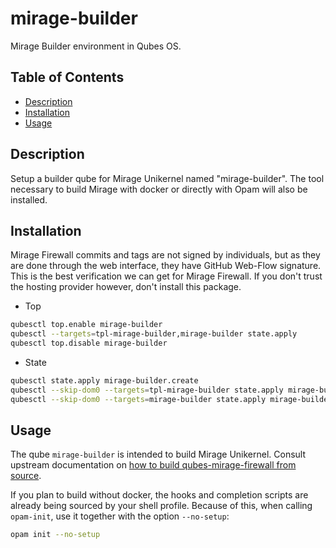 # mirage-builder

Mirage Builder environment in Qubes OS.

## Table of Contents

* [Description](#description)
* [Installation](#installation)
* [Usage](#usage)

## Description

Setup a builder qube for Mirage Unikernel named "mirage-builder". The tool
necessary to build Mirage with docker or directly with Opam will also be
installed.

## Installation

Mirage Firewall commits and tags are not signed by individuals, but as they
are done through the web interface, they have GitHub Web-Flow signature. This
is the best verification we can get for Mirage Firewall. If you don't trust
the hosting provider however, don't install this package.

- Top
```sh
qubesctl top.enable mirage-builder
qubesctl --targets=tpl-mirage-builder,mirage-builder state.apply
qubesctl top.disable mirage-builder
```

- State
<!-- pkg:begin:post-install -->
```sh
qubesctl state.apply mirage-builder.create
qubesctl --skip-dom0 --targets=tpl-mirage-builder state.apply mirage-builder.install
qubesctl --skip-dom0 --targets=mirage-builder state.apply mirage-builder.configure
```
<!-- pkg:end:post-install -->

## Usage

The qube `mirage-builder` is intended to build Mirage Unikernel. Consult
upstream documentation on [how to build qubes-mirage-firewall from
source](https://github.com/mirage/qubes-mirage-firewall#build-from-source).

If you plan to build without docker, the hooks and completion scripts are
already being sourced by your shell profile. Because of this, when calling
`opam-init`, use it together with the option `--no-setup`:
```sh
opam init --no-setup
```
